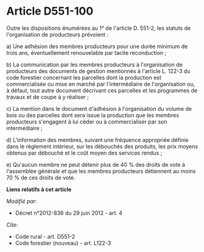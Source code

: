 # Article D551-100

Outre les dispositions énumérées au 1° de l'article D. 551-2, les statuts de l'organisation de producteurs prévoient : 

a) Une adhésion des membres producteurs pour une durée minimum de trois ans, éventuellement renouvelable par tacite
reconduction ; 

b) La communication par les membres producteurs à l'organisation de producteurs des documents de gestion mentionnés à
l'article L. 122-3 du code forestier concernant les parcelles dont la production est commercialisée ou mise en marché par
l'intermédiaire de l'organisation ou, à défaut, tout autre document décrivant ces parcelles et les programmes de travaux et
de coupe à y réaliser ; 

c) La mention dans le document d'adhésion à l'organisation du volume de bois ou des parcelles dont sera issue la production
que les membres producteurs s'engagent à lui céder ou à commercialiser par son intermédiaire ; 

d) L'information des membres, suivant une fréquence appropriée définie dans le règlement intérieur, sur les débouchés des
produits, les prix moyens obtenus par débouché et le coût moyen des services rendus ; 

e) Qu'aucun membre ne peut détenir plus de 40 % des droits de vote à l'assemblée générale et que les membres producteurs
détiennent au moins 70 % de ces droits de vote.

**Liens relatifs à cet article**

_Modifié par_:

  - Décret n°2012-836 du 29 juin 2012 - art. 4

_Cite_:

  - Code rural - art. D551-2
  - Code forestier (nouveau) - art. L122-3
